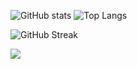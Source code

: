![GitHub stats](https://github-readme-stats.vercel.app/api?username=Aleksey-Voko&theme=gotham&show_icons=true&count_private=true&hide_title=true)
![Top Langs](https://github-readme-stats.vercel.app/api/top-langs/?username=Aleksey-Voko&layout=default&theme=gotham&hide=html&card_width=350)

![GitHub Streak](http://github-readme-streak-stats.herokuapp.com?user=Aleksey-Voko&theme=gotham&date_format=M%20j%5B%2C%20Y%5D)

![](https://komarev.com/ghpvc/?username=Aleksey-Voko)
<!--
![trophy](https://github-profile-trophy.vercel.app/?username=Aleksey-Voko&theme=onestar&column=6&row=1)
-->

<!--
**Aleksey-Voko/Aleksey-Voko** is a ✨ _special_ ✨ repository because its `README.md` (this file) appears on your GitHub profile.

Here are some ideas to get you started:

- 🔭 I’m currently working on ...
- 🌱 I’m currently learning ...
- 👯 I’m looking to collaborate on ...
- 🤔 I’m looking for help with ...
- 💬 Ask me about ...
- 📫 How to reach me: ...
- 😄 Pronouns: ...
- ⚡ Fun fact: ...
-->
